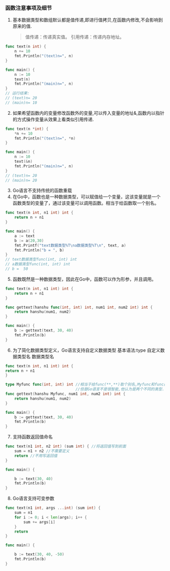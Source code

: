 ### 函数注意事项及细节
1. 基本数据类型和数组默认都是值传递,即进行值拷贝,在函数内修改,不会影响到原来的值.
   > 值传递：传递真实值。 引用传递：传递内存地址。
```go
func text(n int) {
	n += 10
	fmt.Println("(text)n=", n)
}

func main() {
	n := 10
	text(n)
	fmt.Println("(main)n=", n)
}
// 运行结果:
// (text)n= 20
// (main)n= 10
```
2. 如果希望函数内的变量修改函数外的变量,可以传入变量的地址&,函数内以指针的方式操作变量从效果上看类似引用传递.
```go
func text(n *int) {
	*n += 10
	fmt.Println("(text)n=", *n)
}

func main() {
	n := 10
	text(&n)
	fmt.Println("(main)n=", n)
}
// (text)n= 20
// (main)n= 20
```
3. Go语言不支持传统的函数重载
4. 在Go中，函数也是一种数据类型，可以赋值给一个变量，这该变量就是一个函数类型的变量了，通过该变量可以调用函数。相当于给函数取一个别名。
```go
func text(n int, n1 int) int {
	return n + n1
}

func main() {
	a := text
	b := a(20,30)
	fmt.Printf("text数据类型%T\na数据类型%T\n", text, a)
	fmt.Println("b = ", b)
}
// text数据类型func(int, int) int
// a数据类型func(int, int) int
// b =  50
```

5. 函数既然是一种数据类型，因此在Go中，函数可以作为形参，并且调用。
```go
func text(n int, n1 int) int {
	return n + n1
}

func gettext(hanshu func(int, int) int, num1 int, num2 int) int {
	return hanshu(num1, num2)
}

func main() {
	b := gettext(text, 30, 40)
	fmt.Println(b)
}
```
6. 为了简化数据类型定义，Go语言支持自定义数据类型
	基本语法:type 自定义数据类型名 数据类型名
```go
func text(n int, n1 int) int {
return n + n1
}

type Myfunc func(int, int) int //相当于给func(**,**)取个别名,Myfunc和func都是函数类型,
							   //但是Go语言不是很智能,他认为是两个不同的类型.
func gettext(hanshu Myfunc, num1 int, num2 int) int {
	return hanshu(num1, num2)
}

func main() {
	b := gettext(text, 30, 40)
	fmt.Println(b)
}
```
7. 支持函数返回值命名
```go
func text(n1 int, n2 int) (sum int) { //将返回值写到前面
	sum = n1 + n2 //不需要定义
	return //不用写返回值
}

func main() {

	b := text(30, 40)
	fmt.Println(b)
}
```
8. Go语言支持可变参数
```go
func text(n1 int, args ...int) (sum int) {
	sum = n1
	for i := 0; i < len(args); i++ {
		sum += args[i]
	}
	return
}

func main() {

	b := text(30, 40, -50)
	fmt.Println(b)
}
```